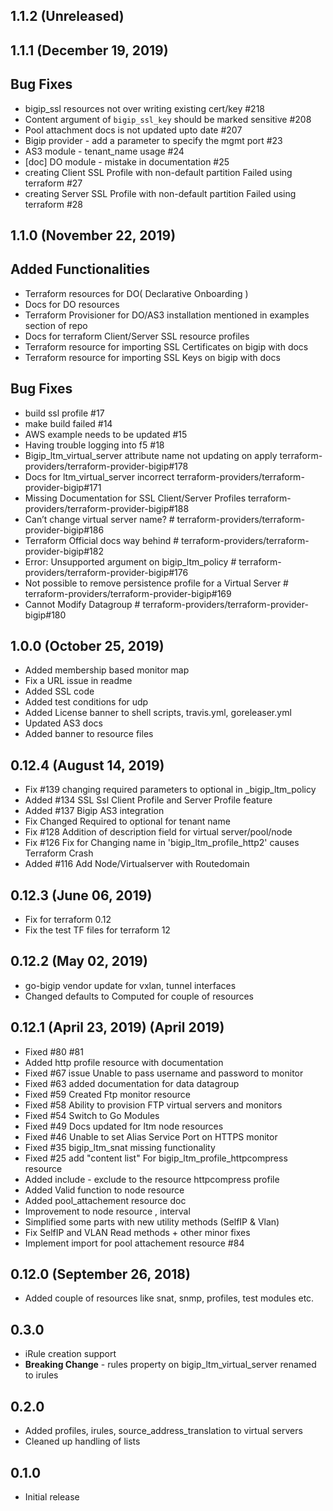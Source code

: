 ## 1.1.2 (Unreleased)
## 1.1.1 (December 19, 2019)
## Bug Fixes
- bigip_ssl resources not over writing existing cert/key #218
- Content argument of `bigip_ssl_key` should be marked sensitive #208
- Pool attachment docs is not updated upto date #207
- Bigip provider - add a parameter to specify the mgmt port #23
- AS3 module - tenant_name usage #24
- [doc] DO module - mistake in documentation #25
- creating Client SSL Profile with non-default partition Failed using terraform #27
- creating Server SSL Profile with non-default partition Failed using terraform #28

## 1.1.0 (November 22, 2019)

## Added Functionalities
- Terraform resources for DO( Declarative Onboarding )
- Docs for DO resources
- Terraform Provisioner for DO/AS3 installation mentioned in examples section of repo
- Docs for terraform Client/Server SSL resource profiles
- Terraform resource for importing SSL Certificates on bigip with docs
- Terraform resource for importing SSL Keys on bigip with docs

## Bug Fixes

- build ssl profile #17
- make build failed #14
- AWS example needs to be updated #15
- Having trouble logging into f5 #18
- Bigip_ltm_virtual_server attribute name not updating on apply terraform-providers/terraform-provider-bigip#178
- Docs for ltm_virtual_server incorrect terraform-providers/terraform-provider-bigip#171
- Missing Documentation for SSL Client/Server Profiles terraform-providers/terraform-provider-bigip#188
- Can’t change virtual server name? # terraform-providers/terraform-provider-bigip#186
- Terraform Official docs way behind # terraform-providers/terraform-provider-bigip#182
- Error: Unsupported argument on bigip_ltm_policy # terraform-providers/terraform-provider-bigip#176
- Not possible to remove persistence profile for a Virtual Server # terraform-providers/terraform-provider-bigip#169
- Cannot Modify Datagroup # terraform-providers/terraform-provider-bigip#180

## 1.0.0 (October 25, 2019)
- Added membership based monitor map
- Fix a URL issue in readme
- Added SSL code
- Added test conditions for udp
- Added License banner to shell scripts, travis.yml, goreleaser.yml
- Updated AS3 docs
- Added banner to resource files

## 0.12.4 (August 14, 2019)
- Fix #139 changing required parameters to optional in _bigip_ltm_policy
- Added #134 SSL Ssl Client Profile and Server Profile feature
- Added #137 Bigip AS3 integration
- Fix Changed Required to optional for tenant name
- Fix #128 Addition of description field for virtual server/pool/node
- Fix #126 Fix for Changing name in 'bigip_ltm_profile_http2' causes Terraform Crash
- Added #116 Add Node/Virtualserver with Routedomain

## 0.12.3 (June 06, 2019)
- Fix for terraform 0.12 
- Fix the test TF files for terraform 12
## 0.12.2 (May 02, 2019)
- go-bigip vendor update for vxlan, tunnel interfaces
- Changed defaults to Computed for couple of resources
## 0.12.1 (April 23, 2019) (April 2019)
- Fixed #80 #81
- Added http profile resource with documentation
- Fixed #67 issue Unable to pass username and password to monitor
- Fixed #63 added documentation for data datagroup
- Fixed #59 Created Ftp monitor resource
- Fixed #58 Ability to provision FTP virtual servers and monitors
- Fixed #54  Switch to Go Modules
- Fixed #49 Docs updated for ltm node resources
- Fixed #46 Unable to set Alias Service Port on HTTPS monitor
- Fixed #35 bigip_ltm_snat missing functionality
- Fixed #25 add "content list" For bigip_ltm_profile_httpcompress resource
- Added include - exclude to the resource httpcompress profile
- Added Valid function to node resource
- Added  pool_attachement resource doc
- Improvement to node resource , interval
- Simplified some parts with new utility methods (SelfIP & Vlan)
- Fix SelfIP and VLAN Read methods + other minor fixes
- Implement import for pool attachement resource #84

## 0.12.0 (September 26, 2018)
- Added couple of resources like snat, snmp, profiles, test modules etc.

## 0.3.0
- iRule creation support
- **Breaking Change** - rules property on bigip_ltm_virtual_server renamed to irules

## 0.2.0

- Added profiles, irules, source_address_translation to virtual servers
- Cleaned up handling of lists

## 0.1.0

- Initial release
